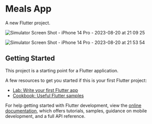 # Meals App

A new Flutter project.

![Simulator Screen Shot - iPhone 14 Pro - 2023-08-20 at 21 09 25](https://github.com/jagnesh/Meals-App-Flutter/assets/6381879/114f4185-078f-45bd-bb8f-23e8ee95b8e8)

![Simulator Screen Shot - iPhone 14 Pro - 2023-08-20 at 21 53 54](https://github.com/jagnesh/Meals-App-Flutter/assets/6381879/3ffe6206-bac7-4984-9980-94d046a56825)




## Getting Started

This project is a starting point for a Flutter application.

A few resources to get you started if this is your first Flutter project:

- [Lab: Write your first Flutter app](https://docs.flutter.dev/get-started/codelab)
- [Cookbook: Useful Flutter samples](https://docs.flutter.dev/cookbook)

For help getting started with Flutter development, view the
[online documentation](https://docs.flutter.dev/), which offers tutorials,
samples, guidance on mobile development, and a full API reference.
